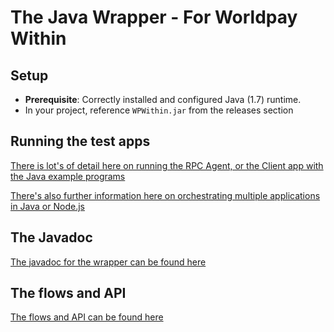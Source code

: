 # The Java Wrapper - For Worldpay Within

## Setup

* **Prerequisite**: Correctly installed and configured Java (1.7) runtime.
* In your project, reference `WPWithin.jar` from the releases section

## Running the test apps

[There is lot's of detail here on running the RPC Agent, or the Client app with the Java example programs](https://github.com/wptechinnovation/worldpay-within-sdk/tree/develop/applications/dev-client)

[There's also further information here on orchestrating multiple applications in Java or Node.js](http://wptechinnovation.github.io/worldpay-within-sdk/getting-started.html)

## The Javadoc

[The javadoc for the wrapper can be found here](http://wptechinnovation.github.io/worldpay-within-sdk/wrapper-doc/javadoc/)

## The flows and API

[The flows and API can be found here](http://wptechinnovation.github.io/worldpay-within-sdk/the-flows.html)
